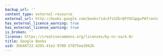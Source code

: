 ```yaml
---
backup_url: ''
content_type: external-resource
external_url: http://books.google.com/books?id=3fsSZbrQFYUC&pg=PAfrontcover
has_external_licence_warning: true
has_external_license_warning: true
is_broken: ''
license: https://creativecommons.org/licenses/by-nc-sa/4.0/
title: Google Books
uid: 3b648722-4291-41e2-9709-57875ee2042b
---
```

